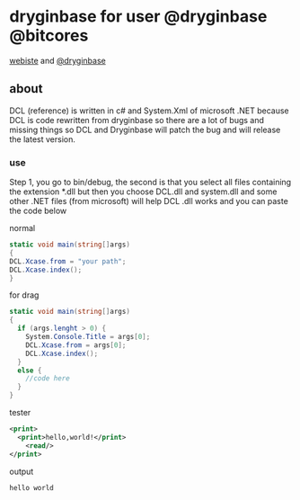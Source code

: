 # dryginbase for user @dryginbase @bitcores
[webiste](http://dryginbase.ml) and
[@dryginbase](https://github.com/dryginbase)

## about

DCL (reference) is written in c# and System.Xml of microsoft .NET because DCL is code rewritten from dryginbase so there are a lot of bugs and missing things so DCL and Dryginbase will patch the bug and will release the latest version.


### use

Step 1, you go to bin/debug, the second is that you select all files containing the extension *.dll but then you choose DCL.dll and system.dll and some other .NET files (from microsoft) will help DCL .dll works and you can paste the code below

normal
```c#
static void main(string[]args)
{
DCL.Xcase.from = "your path";
DCL.Xcase.index();
}

```
for drag
```c#
static void main(string[]args)
{
  if (args.lenght > 0) {
    System.Console.Title = args[0];
    DCL.Xcase.from = args[0];
    DCL.Xcase.index();
  }
  else {
    //code here
  }
}
```


tester

```xml
<print>
  <print>hello,world!</print>
    <read/>
</print>
```
output
```text
hello world
```



